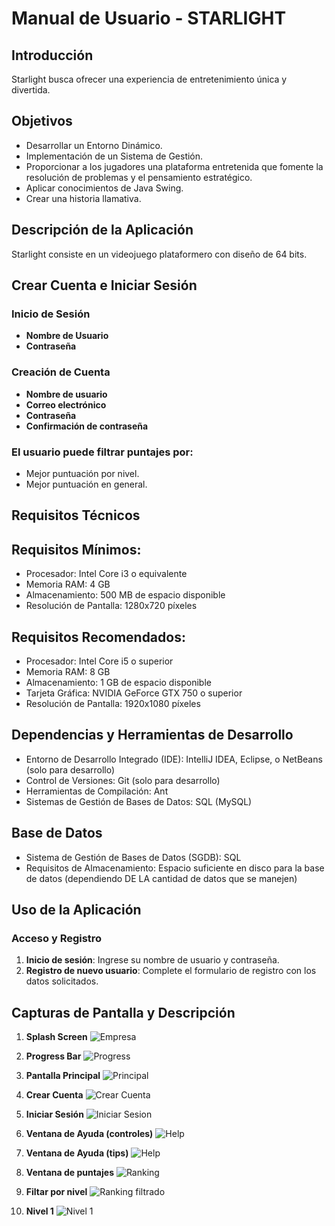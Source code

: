 
# Manual de Usuario - STARLIGHT

## Introducción
Starlight busca ofrecer una experiencia de entretenimiento única y divertida. 

## Objetivos
- Desarrollar un Entorno Dinámico.
- Implementación de un Sistema de Gestión.
- Proporcionar a los jugadores una plataforma entretenida que fomente la resolución de problemas y el pensamiento estratégico.
- Aplicar conocimientos de Java Swing.
- Crear una historia llamativa.

## Descripción de la Aplicación
Starlight consiste en un videojuego plataformero con diseño de 64 bits.

## Crear Cuenta e Iniciar Sesión
### Inicio de Sesión
- **Nombre de Usuario**
- **Contraseña**

### Creación de Cuenta
- **Nombre de usuario**
- **Correo electrónico**
- **Contraseña**
- **Confirmación de contraseña**

### El usuario puede filtrar puntajes por:
- Mejor puntuación por nivel.
- Mejor puntuación en general.

## Requisitos Técnicos
## Requisitos Mínimos:
- Procesador: Intel Core i3 o equivalente
- Memoria RAM: 4 GB
- Almacenamiento: 500 MB de espacio disponible
- Resolución de Pantalla: 1280x720 píxeles

## Requisitos Recomendados:
- Procesador: Intel Core i5 o superior
- Memoria RAM: 8 GB
- Almacenamiento: 1 GB de espacio disponible
- Tarjeta Gráfica: NVIDIA GeForce GTX 750 o superior
- Resolución de Pantalla: 1920x1080 píxeles

## Dependencias y Herramientas de Desarrollo
- Entorno de Desarrollo Integrado (IDE): IntelliJ IDEA, Eclipse, o NetBeans (solo para desarrollo)
- Control de Versiones: Git (solo para desarrollo)
- Herramientas de Compilación: Ant
- Sistemas de Gestión de Bases de Datos: SQL (MySQL)

## Base de Datos
- Sistema de Gestión de Bases de Datos (SGDB): SQL
- Requisitos de Almacenamiento: Espacio suficiente en disco para la base de datos (dependiendo DE LA cantidad de datos que se manejen)

## Uso de la Aplicación
### Acceso y Registro
1. **Inicio de sesión**: Ingrese su nombre de usuario y contraseña.
2. **Registro de nuevo usuario**: Complete el formulario de registro con los datos solicitados.

## Capturas de Pantalla y Descripción
1. **Splash Screen**
![Empresa](https://github.com/davco0720/Starlight/blob/main/Documentaci%C3%B3n%20y%20ayuda/img_user/Empresa.png)

2. **Progress Bar**
![Progress](https://github.com/davco0720/Starlight/blob/main/Documentaci%C3%B3n%20y%20ayuda/img_user/progress.png)

3. **Pantalla Principal**
![Principal](https://github.com/davco0720/Starlight/blob/main/Documentaci%C3%B3n%20y%20ayuda/img_user/principal.png)

4. **Crear Cuenta**
![Crear Cuenta](https://github.com/davco0720/Starlight/blob/main/Documentaci%C3%B3n%20y%20ayuda/img_user/crear.png)

5. **Iniciar Sesión**
![Iniciar Sesion](https://github.com/davco0720/Starlight/blob/main/Documentaci%C3%B3n%20y%20ayuda/img_user/iniciar.png)

6. **Ventana de Ayuda (controles)**
![Help](https://github.com/davco0720/Starlight/blob/main/Documentaci%C3%B3n%20y%20ayuda/img_user/ayuda.png)

7. **Ventana de Ayuda (tips)**
![Help](https://github.com/davco0720/Starlight/blob/main/Documentaci%C3%B3n%20y%20ayuda/img_user/tips.png)

8. **Ventana de puntajes**
![Ranking](https://github.com/davco0720/Starlight/blob/main/Documentaci%C3%B3n%20y%20ayuda/img_user/top.png)

9. **Filtar por nivel**
![Ranking filtrado](https://github.com/davco0720/Starlight/blob/main/Documentaci%C3%B3n%20y%20ayuda/img_user/top2.png)

10. **Nivel 1**
![Nivel 1](https://github.com/davco0720/Starlight/blob/main/Documentaci%C3%B3n%20y%20ayuda/img_user/m1n1.png)

```
